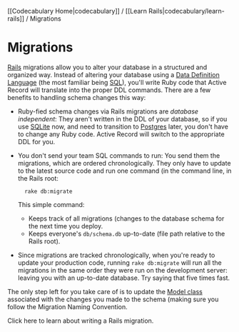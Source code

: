 [[Codecabulary Home|codecabulary]] / [[Learn Rails|codecabulary/learn-rails]] / Migrations

# Migrations

[Rails](http://www.google.com) migrations allow you to alter your database in a structured and organized way. Instead of altering your database using a [Data Definition Language](http://www.google.com) (the most familiar being [SQL](http://www.google.com)), you'll write Ruby code that Active Record will translate into the proper DDL commands. There are a few benefits to handling schema changes this way:

* Ruby-fied schema changes via Rails migrations are _database independent_: They aren't written in the DDL of your database, so if you use [SQLite](http://www.google.com) now, and need to transition to [Postgres](http://www.google.com) later, you don't have to change any Ruby code. Active Record will switch to the appropriate DDL for you.
* You don't send your team SQL commands to run: You send them the migrations, which are ordered chronologically. They only have to update to the latest source code and run one command (in the command line, in the Rails root:

		rake db:migrate
		
	This simple command:

	* Keeps track of all migrations (changes to the database schema for the next time you deploy.
	* Keeps everyone's `db/schema.db` up-to-date (file path relative to the Rails root).
* Since migrations are tracked chronologically, when you're ready to update your production code, running `rake db:migrate` will run all the migrations in the same order they were run on the development server: leaving you with an up-to-date database. Try saying that five times fast. 

The only step left for you take care of is to update the [Model class](http://google.com) associated with the changes you made to the schema (making sure you follow the Migration Naming Convention.

Click here to learn about writing a Rails migration.
